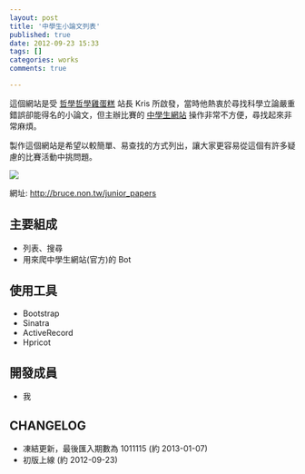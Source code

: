 ```yaml
---
layout: post
title: '中學生小論文列表'
published: true
date: 2012-09-23 15:33
tags: []
categories: works
comments: true

---
```

這個網站是受 [哲學哲學雞蛋糕](http://cja.tw/) 站長 Kris 所啟發，當時他熱衷於尋找科學立論嚴重錯誤卻能得名的小論文，但主辦比賽的 [中學生網站](http://www.shs.edu.tw/) 操作非常不方便，尋找起來非常麻煩。

製作這個網站是希望以較簡單、易查找的方式列出，讓大家更容易從這個有許多疑慮的比賽活動中挑問題。

![](https://lh4.googleusercontent.com/-S14b1A_X4oc/UcW_rNg2iXI/AAAAAAAABW8/sab8CpczfRI/s640/junior_papers.png)

網址: http://bruce.non.tw/junior_papers

## 主要組成

* 列表、搜尋
* 用來爬中學生網站(官方)的 Bot

## 使用工具

* Bootstrap
* Sinatra
* ActiveRecord
* Hpricot

## 開發成員

* 我

## CHANGELOG

* 凍結更新，最後匯入期數為 1011115 (約 2013-01-07)
* 初版上線 (約 2012-09-23)
